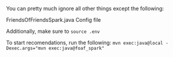You can pretty much ignore all other things except the following:

FriendsOfFriendsSpark.java
Config file

Additionally, make sure to `source .env`

To start recomendations, run the following: `mvn exec:java@local -Dexec.args="mvn exec:java@foaf_spark"`

